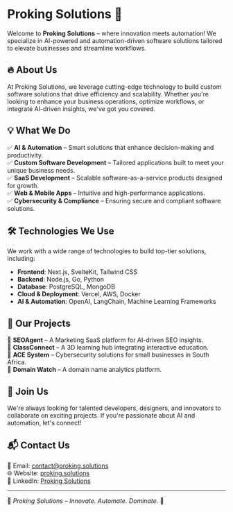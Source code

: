 # Proking Solutions 🚀

Welcome to **Proking Solutions** – where innovation meets automation! We specialize in AI-powered and automation-driven software solutions tailored to elevate businesses and streamline workflows.

## 🔥 About Us
At Proking Solutions, we leverage cutting-edge technology to build custom software solutions that drive efficiency and scalability. Whether you're looking to enhance your business operations, optimize workflows, or integrate AI-driven insights, we've got you covered.

## 💡 What We Do
✅ **AI & Automation** – Smart solutions that enhance decision-making and productivity.  
✅ **Custom Software Development** – Tailored applications built to meet your unique business needs.  
✅ **SaaS Development** – Scalable software-as-a-service products designed for growth.  
✅ **Web & Mobile Apps** – Intuitive and high-performance applications.  
✅ **Cybersecurity & Compliance** – Ensuring secure and compliant software solutions.  

## 🛠️ Technologies We Use
We work with a wide range of technologies to build top-tier solutions, including:
- **Frontend**: Next.js, SvelteKit, Tailwind CSS
- **Backend**: Node.js, Go, Python
- **Database**: PostgreSQL, MongoDB
- **Cloud & Deployment**: Vercel, AWS, Docker
- **AI & Automation**: OpenAI, LangChain, Machine Learning Frameworks

## 🚀 Our Projects
🔹 **SEOAgent** – A Marketing SaaS platform for AI-driven SEO insights.  
🔹 **ClassConnect** – A 3D learning hub integrating interactive education.  
🔹 **ACE System** – Cybersecurity solutions for small businesses in South Africa.  
🔹 **Domain Watch** – A domain name analytics platform.  

## 👥 Join Us
We're always looking for talented developers, designers, and innovators to collaborate on exciting projects. If you're passionate about AI and automation, let's connect!

## 📬 Contact Us
📧 Email: contact@proking.solutions  
🌐 Website: [proking.solutions](https://proking.solutions)  
💼 LinkedIn: [Proking Solutions](https://linkedin.com/company/proking-solutions)  

---

🔹 *Proking Solutions – Innovate. Automate. Dominate.* 🔹
